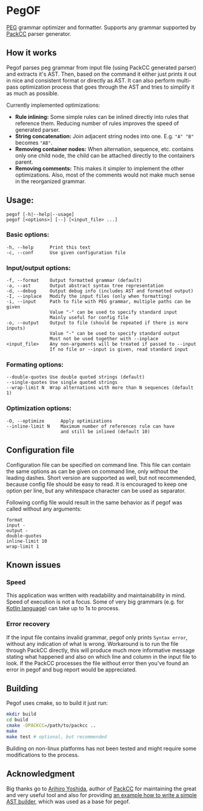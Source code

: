 # PegOF

[PEG](https://en.wikipedia.org/wiki/Parsing_expression_grammar) grammar optimizer and formatter.
Supports any grammar supported by [PackCC](https://github.com/arithy/packcc) parser generator.

## How it works

Pegof parses peg grammar from input file (using PackCC generated parser) and extracts it's AST.
Then, based on the command it either just prints it out in nice and consistent format or directly as AST.
It can also perform multi-pass optimization process that goes through the AST and tries to simplify it
as much as possible.

Currently implemented optimizations:
 - **Rule inlining:** Some simple rules can be inlined directly into rules that reference them. Reducing number of rules improves the speed of generated parser.
 - **String concatenation:** Join adjacent string nodes into one. E.g. `"A" "B"` becomes `"AB"`.
 - **Removing container nodes:** When alternation, sequence, etc. contains only one child node, the child can be attached directly to the containers parent.
 - **Removing comments:** This makes it simpler to implement the other optimizations. Also, most of the comments would not make much sense in the reorganized grammar.

## Usage:

    pegof [-h|--help|--usage]
    pegof [<options>] [--] [<input_file> ...]

### Basic options:

    -h, --help      Print this text
    -c, --conf      Use given configuration file

### Input/output options:

    -f, --format    Output formatted grammar (default)
    -a, --ast       Output abstract syntax tree representation
    -d, --debug     Output debug info (includes AST and formatted output)
    -I, --inplace   Modify the input files (only when formatting)
    -i, --input     Path to file with PEG grammar, multiple paths can be given
                    Value "-" can be used to specify standard input
                    Mainly useful for config file
    -o, --output    Output to file (should be repeated if there is more inputs)
                    Value "-" can be used to specify standard output
                    Must not be used together with --inplace
    <input_file>    Any non-arguments will be treated if passed to --input
                    If no file or --input is given, read standard input

### Formating options:

    --double-quotes Use double quoted strings (default)
    --single-quotes Use single quoted strings
    --wrap-limit N  Wrap alternations with more than N sequences (default 1)

### Optimization options:

    -O, --optimize      Apply optimizations
    --inline-limit N    Maximum number of references rule can have
                        and still be inlined (default 10)

## Configuration file

Configuration file can be specified on command line. This file can contain the same options as can be given
on command line, only without the leading dashes. Short version are supported as well, but not recommended,
because config file should be easy to read. It is encouraged to keep one option per line, but any whitespace
character can be used as separator.

Following config file would result in the same behavior as if pegof was called without any arguments:
```
format
input -
output -
double-quotes
inline-limit 10
wrap-limit 1
```

## Known issues

### Speed

This application was written with readability and maintainability in mind. Speed of execution is not a focus.
Some of very big grammars (e.g. for [Kotlin language](https://github.com/universal-ctags/ctags/blob/master/peg/kotlin.peg))
can take up to 1s to process.

### Error recovery

If the input file contains invalid grammar, pegof only prints `Syntax error`, without any indication of what is wrong.
Workaround is to run the file through PackCC directly, this will produce much more informative message stating what
happened and also on which line and column in the input file to look. If the PackCC processes the file without error
then you've found an error in pegof and bug report would be appreciated.

## Building

Pegof uses cmake, so to build it just run:

```sh
mkdir build
cd build
cmake -DPACKCC=/path/to/packcc ..
make
make test # optional, but recommended
```

Building on non-linux platforms has not been tested and might require some modifications to the process.

## Acknowledgment

Big thanks go to [Arihiro Yoshida](https://github.com/arithy), author of [PackCC](https://github.com/arithy/packcc)
for maintaining the great and very useful tool and also for providing
[an example how to write a simple AST builder](https://github.com/arithy/packcc/tree/master/examples/ast-tinyc),
which was used as a base for pegof.
